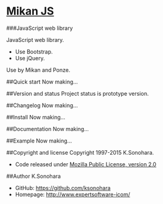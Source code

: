 # [Mikan JS](http://www.expertsoftware-i.com/product/mikan_js.php)
###JavaScript web library

JavaScript web library.
- Use Bootstrap.
- Use jQuery.

Use by Mikan and Ponze.

##Quick start
Now making...

##Version and status
Project status is prototype version.

##Changelog
Now making...

##Install
Now making...

##Documentation
Now making...

##Example
Now making...

##Copyright and license
Copyright 1997-2015 K.Sonohara.
- Code released under [Mozilla Public License, version 2.0](https://github.com/ksonohara/mikan_js/blob/master/LICENSE)

##Author
K.Sonohara
- GitHub: https://github.com/ksonohara
- Homepage: http://www.expertsoftware-icom/
